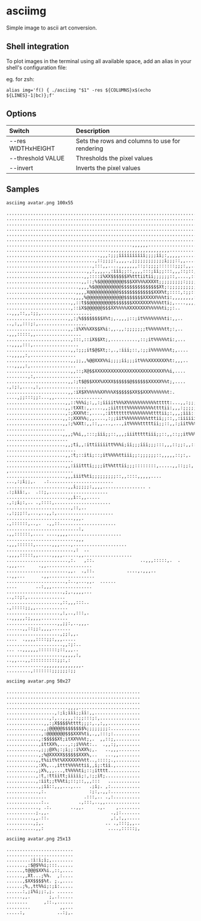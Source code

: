 # asciimg
Simple image to ascii art conversion.

## Shell integration

To plot images in the terminal using all available space, add an alias in your shell's configuration file:

eg. for zsh:

    alias img='f() { ./asciimg "$1" -res ${COLUMNS}x$(echo ${LINES}-1|bc)};f'

## Options

| Switch             | Description                                    |
|:------------------ |:---------------------------------------------- |
| --res WIDTHxHEIGHT | Sets the rows and columns to use for rendering |
| --threshold VALUE  | Thresholds the pixel values                    |
| --invert           | Inverts the pixel values                       |

## Samples

    asciimg avatar.png 100x55

    ....................................................................................................
    ....................................................................................................
    ....................................................................................................
    ....................................................................................................
    ....................................................................................................
    ....................................................................................................
    ...............................................,,,,,,...............................................
    .......................................,,,,,,,,,,,,,,,,,,,,,,.......................................
    ...................................,,,:;;;iiiiiiiiii;;;;ii;:,,,,,...................................
    .................................,::;;;;:,,,,.,;;;;;;;;;;;;i;;;::,,.................................
    ................................,:::,,....,,,,,,,::;:;;;;::::::;;;:,,...............................
    ..............................,,:,,,,.,:iii;;::,,,,:::;ii;;:::,,,::;::,,............................
    .............................,,::::i%XX$$$$$$X%tttiitii;;;;;;::,....,:::,,..........................
    ............................,,::;%$@@@@@@@@@$$$XX%%%XXXXt;;;;;;;;;:;;;;::::,,.......................
    ...........................,,,,%$@@@@@@@@@@$$$$$$$$$$$$$$Xt;:;;;;;;;;;;;;;;:,,......................
    ..........................,,,,X@@@@@@@@@@@$$$$$$$$$$$$$XXX%t;::::,:;;::::::;;,,.....................
    .........................,,,,%@@@@@@@@@@@@@@$$$$$$$XXXXX%%%ti:,,,,,,,,:::,::;;:,....................
    ........................,,::t$$@@@@@@@@@$$$$$$$XXXXXXX%%%%tti;,....,,,,:::::::;,,...................
    ........................,::iX$@@@@@@$$$XX%%%%XXXXXXXX%%%%%ti;;:..   ..,,,::,,:;;,...................
    .......................,,:;%$$$$$$$$X%t;,.,,,;::;it%%%%%%%%ti:,,..    ..,:,,:::;:,..................
    .......................,,:i%X%%XX$$X%i:,,.,,:;;;;;;;t%%%%%%tt;:,..      .,,,:::::,,.................
    ........................,:::,::iX$$Xt;,..........,::;it%%%%%ti:,...      ..,,,,:::,.................
    ........................,,:;;;it$@$Xt;:,.,:iii;::,:;;i%%%%%%%t;,....      ..,,,,,:,.................
    ........................,,;;,,%@@XXX%%i;;;;ii;;;it%%%XXXXXXX%t:,,,..      ...,,,,:,.................
    ........................,,::;X@$$XXXXXXXXXXXXXXXXXXXXXXXXXX%%i,....     ........,:,.................
    .......................,,:;t$@$$XXX%XXXX$$$$$$@$$$$$$XXXXX%%t;,....   .,:;:,....,:,.................
    .......................,,:iX$X%%%%%XX%%%X$$$$$$XX$$XXX%%%%%%t:. ....,;;:::;;:...,,..................
    ......................,,::%%%i;:,,:;iiiit%%%X%%%%%%%%%%%ttttt:...,,:;;;;;;;;;,..,...................
    ......................,,:tXXt:,,....,,;iitttt%%%%%%%%%%ttttii:,,,:;;;;;itti;;:..,...................
    ......................,:;XXX%t:,....,:ittttttt%%%%%%%%ttttii;:,,,;iii::;itii;..,,...................
    .....................,,:;XXX%%;,,....,:;;iit%%%%%%%%%tttii;;::,,:iiiiiiiitii,..,....................
    .....................,,:;%XXt:,,::,,...,...,it%%%%tttttii;;::,,:;iit%%t%tti,  ......................
    .....................,,,;%%i,,:::;iii;;::,,,;iiitttttiii;;::,,::;;it%%%tti,  .......................
    ......................,,;ti,,:ittiiiiitt%%%i;ii;;;iii;;;:::,,,::;;:,,::,. ..........................
    ......................,,:t;::iti;::;it%%%%ttiii;;:;;;;;;::,,,,,::;:,.      .........................
    ......................,,:iiittti;;;;it%%tttii;;;::::::::,.....,,::;;:,     ,........................
    ......................,,,iiit%ti;;;;;;;;;::,,::::,,,,,....  ...,:;i;;,.   .:........................
    .......................,,i;;;;;:,,,,................ .        .:;iii:,.  .::;,......................
    .......................,,i::,,.....                          .,:;i;:,.. .,::::,.....................
    ........................,::,..                              .,:;;;::,...,..,,:,.....................
    .........................,,,.                              .,::::::,..,.  .,,::.....................
    ...........................:,                            .,,::::::,.... ....,,,,....................
    ..........................,,,                          .,,,::::::,......,,,....,....................
    .........................,:  ..                      .,,,,:::::,,.....,,,,......,,..................
    .......................,:.   ,::.                 ..,,,:::::,.  .   .,,,...     .,,.................
    .......................,,.  .,::.            ....,.,,,..           ..,,...      .,,.................
    ......................,:..,...,,.  ......                           ....       ..:,,,...............
    .....................,;,.,,,,...                                              ..,::;:,..............
    ....................,::,,,:::..                                              .,:::::;;,,............
    ....................,:,..,:::,.                                              ..,,,,,:;,,,,..........
    ...................,,;;:,..,,,.                                             ......,,::;;:,,,,.......
    ....................,;;:,,.                                               ....  .,,,,::::;;:,,,.....
    .....................,,:;:..                                             ... ..,,,,,,:::::::;::,,,..
    .....................,,,,,:,                                                ..,,...,,::::::::::;;:,:
    ..............,,,,,,,,,,,,,,.                                             .........,:::::::;;;;;;:;;

    asciimg avatar.png 50x27

    ..................................................
    ..................................................
    ..................................................
    .......................,,,,.......................
    ..................,:;i;iii;;ii:,,.................
    ................,:,..,,,,::;;:::;:,...............
    ..............,,:;X$$$$%tttt;;;:,.,:,,............
    .............,,;@@@@@$$$$$$$$%;;;;;;;;:...........
    .............,:@@@@@@@$$$XXX%ti,.,,:::;:..........
    ............,:$$$$$Xt;itXX%%%t;,.  ,,::;,.........
    ............,ittXX%,...,:;i%%%t:..  .,,:;,........
    ............,;;;@X%;:;i;;:i%XX%;,.   ..,,,........
    ............,;%@XXXXX$$$$$$XXX%,..   ...,,........
    ...........,,t%iit%t%XXXXXX%%tt..,::::;.,.........
    ...........,:X%,..,ittt%%%%ttii,,i;:tii.,.........
    ...........,;X%,,,...,t%%%%ti;::;itttt............
    ...........,:t,:ttiitt;iiiii;:,:;;it;.............
    ...........,:iit;;t%%ti;::;::,,,:::   ............
    ............,;ii::,,,...,...   .;i;. ,:...........
    ............,:.                :;:,.,,:...........
    ...............              .:::,.. .,:..........
    .............:..           .,:::,..,,.............
    ............, .:.       ..,,.     .,.    ,........
    ...........;.,,.                       .,;:.......
    ..........,,.::.                       ,:,:,,.....
    ..........,;,.                       .. .,:::;,,..
    ...........,,:                        ....,:::::;,

    asciimg avatar.png 25x13

    .........................
    .........................
    .........:i:i;i;,........
    .......,:$@$%%i;:::......
    ......,t@@@$XX%i.,::,....
    ......,,Xt...;%%.  ,:....
    ......,$XX$$$$%t. ;.,....
    ......;%,,tt%%i;:;i:.....
    ......:,;i%i;;:,;. ......
    ......,,.       ;,.:.....
    ........      ,::.,......
    .........           ,,...
    .....:,            ..:;,.
